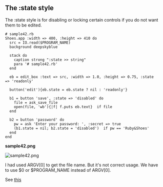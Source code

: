 The :state style
----------------

The :state style is for disabling or locking certain controls if you do not want them to be edited. 

	# sample42.rb
	Shoes.app :width => 400, :height => 410 do
	  src = IO.read($PROGRAM_NAME)
	  background deepskyblue
	  
	  stack do
	    caption strong ":state >> string"
	    para '# sample42.rb'
	  end
	  
	  eb = edit_box :text => src, :width => 1.0, :height => 0.75, :state => 'readonly'
	  
	  button('edit'){eb.state = eb.state ? nil : 'readonly'}
	  
	  b1 = button 'save', :state => 'disabled' do
	    file = ask_save_file
	    open(file, 'wb'){|f| f.puts eb.text}  if file
	  end
	  
	  b2 = button 'password' do
	    pw = ask 'Enter your password: ', :secret => true
	    (b1.state = nil; b2.state = 'disabled')  if pw == 'Ruby&Shoes'
	  end
	end


**sample42.png**

![sample42.png](http://www.rin-shun.com/rubylearning/shoes/shoes_tutorial_html/images/sample42.png) <!-- patch -->


I had used ARGV[0] to get the file name. But it's not correct usage.
We have to use $0 or $PROGRAM_NAME instead of ARGV[0].

See [this](http://www.mail-archive.com/shoes@code.whytheluckystiff.net/msg02666.html)
